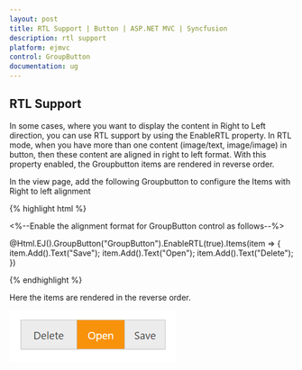 ```yaml
---
layout: post
title: RTL Support | Button | ASP.NET MVC | Syncfusion
description: rtl support
platform: ejmvc
control: GroupButton
documentation: ug
---
```


## RTL Support

In some cases, where you want to display the content in Right to Left direction, you can use RTL support by using the EnableRTL property. In RTL mode, when you have more than one content (image/text, image/image) in button, then these content are aligned in right to left format. With this property enabled, the Groupbutton items are rendered in reverse order.

In the view page, add the following Groupbutton to configure the Items with Right to left alignment

{% highlight html %}

<%--Enable the alignment format for GroupButton control as follows--%>

 @Html.EJ().GroupButton("GroupButton").EnableRTL(true).Items(item =>
                   {
                       item.Add().Text("Save");
                       item.Add().Text("Open");
                       item.Add().Text("Delete");
                   })

{% endhighlight %}

Here the items are rendered in the reverse order.

![](RTL-Support_images/rtl.png)



